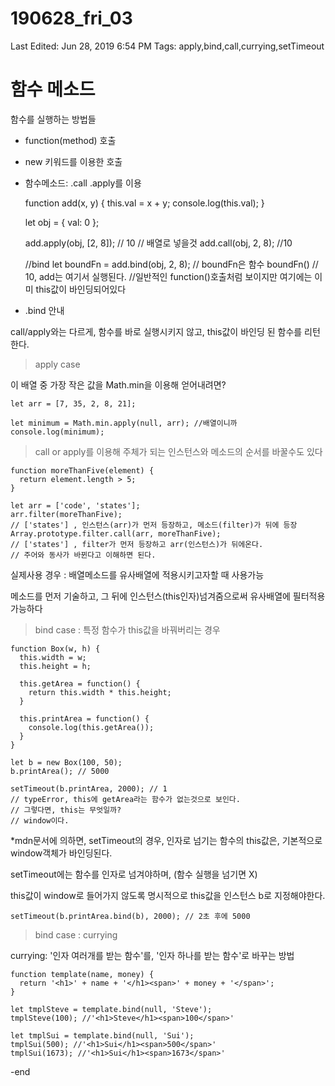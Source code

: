 # 190628_fri_03

Last Edited: Jun 28, 2019 6:54 PM
Tags: apply,bind,call,currying,setTimeout

# 함수 메소드

함수를 실행하는 방법들

- function(method) 호출
- new 키워드를 이용한 호출
- 함수메소드: .call .apply를 이용

    function add(x, y) {
      this.val = x + y;
      console.log(this.val);
    }
    
    let obj = { val: 0 };
    
    add.apply(obj, [2, 8]); // 10 // 배열로 넣을것
    add.call(obj, 2, 8); //10 
    
    //bind
    let boundFn = add.bind(obj, 2, 8); // boundFn은 함수
    boundFn() // 10, add는 여기서 실행된다. 
    //일반적인 function()호출처럼 보이지만 여기에는 이미 this값이 바인딩되어있다

- .bind 안내

call/apply와는 다르게, 함수를 바로 실행시키지 않고, this값이 바인딩 된 함수를 리턴한다.

>apply case

이 배열 중 가장 작은 값을 Math.min을 이용해 얻어내려면?

    let arr = [7, 35, 2, 8, 21];
    
    let minimum = Math.min.apply(null, arr); //배열이니까
    console.log(minimum);

>call or apply를 이용해 주체가 되는 인스턴스와 메소드의 순서를 바꿀수도 있다

    function moreThanFive(element) {
      return element.length > 5;
    }
    
    let arr = ['code', 'states'];
    arr.filter(moreThanFive); 
    // ['states'] , 인스턴스(arr)가 먼저 등장하고, 메소드(filter)가 뒤에 등장
    Array.prototype.filter.call(arr, moreThanFive); 
    // ['states'] , filter가 먼저 등장하고 arr(인스턴스)가 뒤에온다.
    // 주어와 동사가 바뀐다고 이해하면 된다.

실제사용 경우 : 배열메소드를 유사배열에 적용시키고자할 때 사용가능

메소드를 먼저 기술하고, 그 뒤에 인스턴스(this인자)넘겨줌으로써 유사배열에 필터적용가능하다

>bind case : 특정 함수가 this값을 바꿔버리는 경우

    function Box(w, h) {
      this.width = w;
      this.height = h;
    
      this.getArea = function() {
        return this.width * this.height;
      }
    
      this.printArea = function() {
        console.log(this.getArea());
      }
    }
    
    let b = new Box(100, 50);
    b.printArea(); // 5000 
    
    setTimeout(b.printArea, 2000); // 1
    // typeError, this에 getArea라는 함수가 없는것으로 보인다. 
    // 그렇다면, this는 무엇일까?
    // window이다.

*mdn문서에 의하면, setTimeout의 경우, 인자로 넘기는 함수의 this값은, 기본적으로 window객체가 바인딩된다.

setTimeout에는 함수를 인자로 넘겨야하며, (함수 실행을 넘기면 X)

this값이 window로 들어가지 않도록 명시적으로 this값을 인스턴스 b로 지정해야한다.

    setTimeout(b.printArea.bind(b), 2000); // 2초 후에 5000

>bind case : currying 

currying: '인자 여러개를 받는 함수'를, '인자 하나를 받는 함수'로 바꾸는 방법

    function template(name, money) {
      return '<h1>' + name + '</h1><span>' + money + '</span>';
    }
    
    let tmplSteve = template.bind(null, 'Steve');
    tmplSteve(100); //'<h1>Steve</h1><span>100</span>'
    
    let tmplSui = template.bind(null, 'Sui');
    tmplSui(500); //'<h1>Sui</h1><span>500</span>'
    tmplSui(1673); //'<h1>Sui</h1><span>1673</span>'

-end